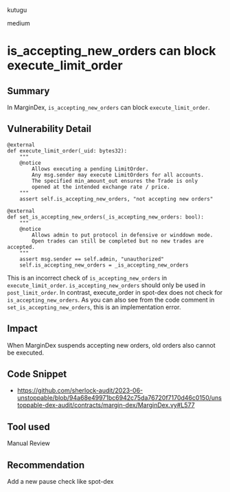 kutugu

medium

# is_accepting_new_orders can block execute_limit_order

## Summary

In MarginDex, `is_accepting_new_orders` can block `execute_limit_order`.

## Vulnerability Detail

```vyper
@external
def execute_limit_order(_uid: bytes32):
    """
    @notice
        Allows executing a pending LimitOrder.
        Any msg.sender may execute LimitOrders for all accounts.
        The specified min_amount_out ensures the Trade is only
        opened at the intended exchange rate / price.
    """
    assert self.is_accepting_new_orders, "not accepting new orders"

@external
def set_is_accepting_new_orders(_is_accepting_new_orders: bool):
    """
    @notice
        Allows admin to put protocol in defensive or winddown mode.
        Open trades can still be completed but no new trades are accepted.
    """
    assert msg.sender == self.admin, "unauthorized"
    self.is_accepting_new_orders = _is_accepting_new_orders
```

This is an incorrect check of `is_accepting_new_orders` in `execute_limit_order`. `is_accepting_new_orders` should only be used in `post_limit_order`.
In contrast, execute_order in spot-dex does not check for `is_accepting_new_orders`.
As you can also see from the code comment in `set_is_accepting_new_orders`, this is an implementation error.

## Impact

When MarginDex suspends accepting new orders, old orders also cannot be executed.

## Code Snippet

- https://github.com/sherlock-audit/2023-06-unstoppable/blob/94a68e49971bc6942c75da76720f7170d46c0150/unstoppable-dex-audit/contracts/margin-dex/MarginDex.vy#L577

## Tool used

Manual Review

## Recommendation

Add a new pause check like spot-dex
